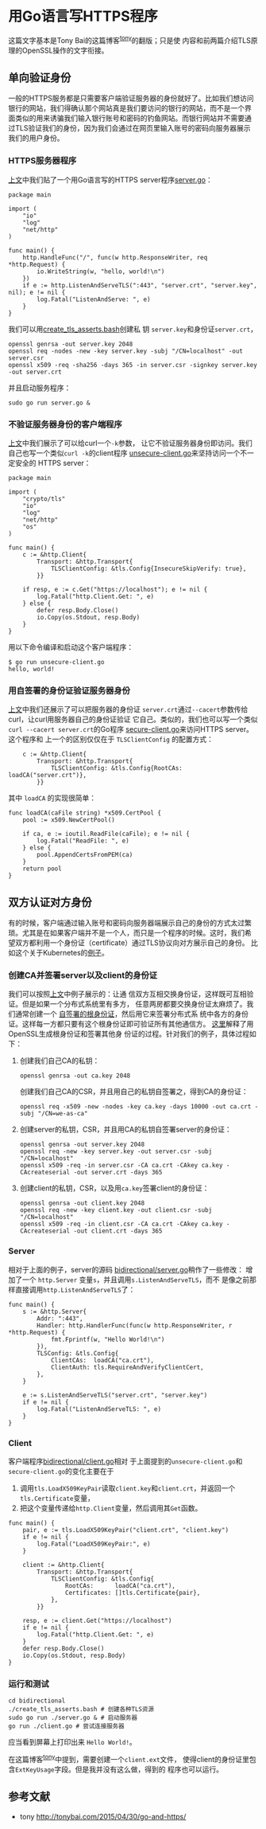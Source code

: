 # 用Go语言写HTTPS程序

这篇文字基本是Tony Bai的这篇博客<sup>[tony](#tony)</sup>的翻版；只是使
内容和前两篇介绍TLS原理的OpenSSL操作的文字衔接。

## 单向验证身份

一般的HTTPS服务都是只需要客户端验证服务器的身份就好了。比如我们想访问
银行的网站，我们得确认那个网站真是我们要访问的银行的网站，而不是一个界
面类似的用来诱骗我们输入银行账号和密码的钓鱼网站。而银行网站并不需要通
过TLS验证我们的身份，因为我们会通过在网页里输入账号的密码向服务器展示
我们的用户身份。

### HTTPS服务器程序

[上文](./openssl.md#https-server)中我们贴了一个用Go语言写的HTTPS
server程序[server.go](./server.go)：

```
package main

import (
	"io"
	"log"
	"net/http"
)

func main() {
	http.HandleFunc("/", func(w http.ResponseWriter, req *http.Request) {
		io.WriteString(w, "hello, world!\n")
	})
	if e := http.ListenAndServeTLS(":443", "server.crt", "server.key", nil); e != nil {
		log.Fatal("ListenAndServe: ", e)
	}
}
```

我们可以用[create_tls_asserts.bash](./create_tls_asserts.bash)创建私
钥 `server.key`和身份证`server.crt`，

```
openssl genrsa -out server.key 2048
openssl req -nodes -new -key server.key -subj "/CN=localhost" -out server.csr
openssl x509 -req -sha256 -days 365 -in server.csr -signkey server.key -out server.crt
```

并且启动服务程序：

```
sudo go run server.go &
```

### 不验证服务器身份的客户端程序

[上文](./openssl.md#https-server)中我们展示了可以给curl一个`-k`参数，
让它不验证服务器身份即访问。我们自己也写一个类似`curl -k`的client程序
[unsecure-client.go](./unsecure-client.go)来坚持访问一个不一定安全的
HTTPS server：

```
package main

import (
	"crypto/tls"
	"io"
	"log"
	"net/http"
	"os"
)

func main() {
	c := &http.Client{
		Transport: &http.Transport{
			TLSClientConfig: &tls.Config{InsecureSkipVerify: true},
		}}

	if resp, e := c.Get("https://localhost"); e != nil {
		log.Fatal("http.Client.Get: ", e)
	} else {
		defer resp.Body.Close()
		io.Copy(os.Stdout, resp.Body)
	}
}
```

用以下命令编译和启动这个客户端程序：

```
$ go run unsecure-client.go
hello, world!
```

### 用自签署的身份证验证服务器身份

[上文](./openssl.md#https-server)中我们还展示了可以把服务器的身份证
`server.crt`通过`--cacert`参数传给curl，让curl用服务器自己的身份证验证
它自己。类似的，我们也可以写一个类似`curl --cacert server.crt`的Go程序
[secure-client.go](./secure-client.go)来访问HTTPS server。这个程序和
上一个的区别仅仅在于 `TLSClientConfig` 的配置方式：

```
	c := &http.Client{
		Transport: &http.Transport{
			TLSClientConfig: &tls.Config{RootCAs: loadCA("server.crt")},
		}}
```

其中 `loadCA` 的实现很简单：

```
func loadCA(caFile string) *x509.CertPool {
	pool := x509.NewCertPool()

	if ca, e := ioutil.ReadFile(caFile); e != nil {
		log.Fatal("ReadFile: ", e)
	} else {
		pool.AppendCertsFromPEM(ca)
	}
	return pool
}
```

## 双方认证对方身份

有的时候，客户端通过输入账号和密码向服务器端展示自己的身份的方式太过繁
琐。尤其是在如果客户端并不是一个人，而只是一个程序的时候。这时，我们希
望双方都利用一个身份证（certificate）通过TLS协议向对方展示自己的身份。
比如这个关于Kubernetes的[例子](./tls.md#双方认证)。

### 创建CA并签署server以及client的身份证

我们可以按照[上文](#用自签署的身份证验证服务器身份)中例子展示的：让通
信双方互相交换身份证，这样既可互相验证。但是如果一个分布式系统里有多方，
任意两房都要交换身份证太麻烦了。我们通常创建一个
[自签署的根身份证](./tls.md#根身份证和自签名)，然后用它来签署分布式系
统中各方的身份证。这样每一方都只要有这个根身份证即可验证所有其他通信方。
[这里](./openssl.md#签署身份证)解释了用OpenSSL生成根身份证和签署其他身
份证的过程。针对我们的例子，具体过程如下：

1. 创建我们自己CA的私钥：

   ```
   openssl genrsa -out ca.key 2048
   ```

   创建我们自己CA的CSR，并且用自己的私钥自签署之，得到CA的身份证：

   ```
   openssl req -x509 -new -nodes -key ca.key -days 10000 -out ca.crt -subj "/CN=we-as-ca"
   ```

1. 创建server的私钥，CSR，并且用CA的私钥自签署server的身份证：

   ```
   openssl genrsa -out server.key 2048
   openssl req -new -key server.key -out server.csr -subj "/CN=localhost"
   openssl x509 -req -in server.csr -CA ca.crt -CAkey ca.key -CAcreateserial -out server.crt -days 365
   ```

1. 创建client的私钥，CSR，以及用`ca.key`签署client的身份证：

   ```
   openssl genrsa -out client.key 2048
   openssl req -new -key client.key -out client.csr -subj "/CN=localhost"
   openssl x509 -req -in client.csr -CA ca.crt -CAkey ca.key -CAcreateserial -out client.crt -days 365
   ```
   
### Server

相对于上面的例子，server的源码
[bidirectional/server.go](./bidirectional/server.go)稍作了一些修改：
增加了一个 `http.Server` 变量`s`，并且调用`s.ListenAndServeTLS`，而不
是像之前那样直接调用`http.ListenAndServeTLS`了：

```
func main() {
	s := &http.Server{
		Addr: ":443",
		Handler: http.HandlerFunc(func(w http.ResponseWriter, r *http.Request) {
			fmt.Fprintf(w, "Hello World!\n")
		}),
		TLSConfig: &tls.Config{
			ClientCAs:  loadCA("ca.crt"),
			ClientAuth: tls.RequireAndVerifyClientCert,
		},
	}

	e := s.ListenAndServeTLS("server.crt", "server.key")
	if e != nil {
		log.Fatal("ListenAndServeTLS: ", e)
	}
}
```

### Client

客户端程序[bidirectional/client.go](./bidirectional/client.go)相对
于上面提到的`unsecure-client.go`和`secure-client.go`的变化主要在于

1. 调用`tls.LoadX509KeyPair`读取`client.key`和`client.crt`，并返回一个
   `tls.Certificate`变量，
1. 把这个变量传递给`http.Client`变量，然后调用其`Get`函数。

```
func main() {
	pair, e := tls.LoadX509KeyPair("client.crt", "client.key")
	if e != nil {
		log.Fatal("LoadX509KeyPair:", e)
	}

	client := &http.Client{
		Transport: &http.Transport{
			TLSClientConfig: &tls.Config{
				RootCAs:      loadCA("ca.crt"),
				Certificates: []tls.Certificate{pair},
			},
		}}

	resp, e := client.Get("https://localhost")
	if e != nil {
		log.Fatal("http.Client.Get: ", e)
	}
	defer resp.Body.Close()
	io.Copy(os.Stdout, resp.Body)
}
```


### 运行和测试

```
cd bidirectional
./create_tls_asserts.bash # 创建各种TLS资源
sudo go run ./server.go & # 启动服务器
go run ./client.go # 尝试连接服务器
```

应当看到屏幕上打印出来 `Hello World!`。

在这篇博客<sup>[tony](#tony)</sup>中提到，需要创建一个`client.ext`文件，
使得client的身份证里包含`ExtKeyUsage`字段。但是我并没有这么做，得到的
程序也可以运行。

## 参考文献

- <a name=tony>tony</a> http://tonybai.com/2015/04/30/go-and-https/
